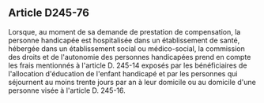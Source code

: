 ## Article D245-76

Lorsque, au moment de sa demande de prestation de compensation, la personne handicapée est hospitalisée
dans un établissement de santé, hébergée dans un établissement social ou médico-social, la commission
des droits et de l'autonomie des personnes handicapées prend en compte les frais mentionnés à l'article D.
245-14 exposés par les bénéficiaires de l'allocation d'éducation de l'enfant handicapé et par les personnes
qui séjournent au moins trente jours par an à leur domicile ou au domicile d'une personne visée à l'article D.
245-16.

